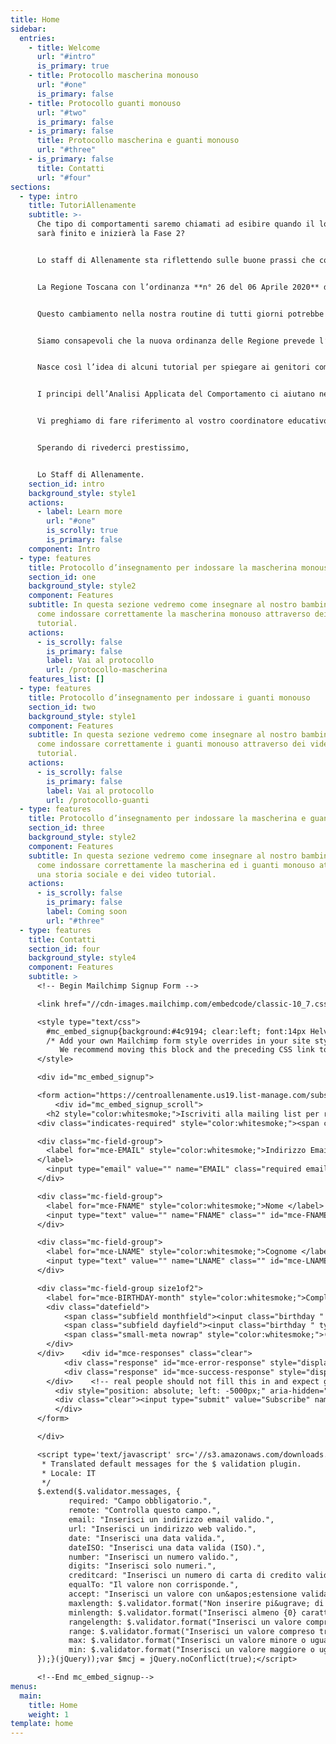 ```yaml
---
title: Home
sidebar:
  entries:
    - title: Welcome
      url: "#intro"
      is_primary: true
    - title: Protocollo mascherina monouso
      url: "#one"
      is_primary: false
    - title: Protocollo guanti monouso
      url: "#two"
      is_primary: false
    - is_primary: false
      title: Protocollo mascherina e guanti monouso
      url: "#three"
    - is_primary: false
      title: Contatti
      url: "#four"
sections:
  - type: intro
    title: TutoriAllenamente
    subtitle: >-
      Che tipo di comportamenti saremo chiamati ad esibire quando il lockdown
      sarà finito e inizierà la Fase 2?


      Lo staff di Allenamente sta riflettendo sulle buone prassi che come cittadini saremo chiamati a esibire una volta che inizierà la Fase 2 di questo fenomeno che ci ha tutti quanti coinvolti e ci sta tenendo lontani ormai da tempo.


      La Regione Toscana con l’ordinanza **n° 26 del 06 Aprile 2020** dispone l’utilizzo obbligatorio della mascherina monouso e dei guanti in spazi chiusi, pubblici o privati aperti al pubblico, in presenza di più persone, oltre che nei mezzi di trasporto pubblico locale, nei servizi non di linea come taxi e noleggio con conducente; dispone inoltre il mantenimento della distanza interpersonale di almeno **1,8 m**.


      Questo cambiamento nella nostra routine di tutti giorni potrebbe essere problematico per i bambini/ragazzi con disturbo dello spettro autistico pertanto risulta fondamentale insegnare i nuovi comportamenti da esibire.


      Siamo consapevoli che la nuova ordinanza delle Regione prevede l’esonero di tali comportamenti per i bambini sotto i 6 anni o per gli individui che presentano particolari condizioni psicofisiche attestate dal medico di medicina generale o dal pediatra di libera scelta; tuttavia, come Allenamente e come professionisti che si occupano di educazione, riteniamo che i nostri bambini/ragazzi siano esposti ad un rischio maggiore rispetto ad altra popolazione. Molti di loro toccano qualsiasi cosa, portano le mani alla bocca e agli occhi, tanti di loro mettono in bocca oggetti e cose non commestibili. Pertanto riteniamo fondamentale l’insegnamento dei comportamenti **“portare la mascherina e i guanti”**, per tutelare la loro salute, per tutelare la salute delle persone che si occupano di loro e per non esporli al rischio di diventare potenziali vettori. Inoltre pensiamo che il **NON** uso della mascherina e dei guanti potrebbe essere fonte di stigma sociale e difficile reinserimento nelle attività comunitarie ed educative.


      Nasce così l’idea di alcuni tutorial per spiegare ai genitori come introdurre nella vita dei loro figli questi nuovi comportamenti e come insegnarli in maniera graduale, sono diversificati in base all’età ed alle competenze del bambino o ragazzo, selezionate quello che ritenete più adeguato oppure inviateci una mail ad [info@centroallenamente.it](mailto:info@centroallenamente.it) se avete dubbi o chiedete al vostro coordinatore di riferimento!


      I principi dell’Analisi Applicata del Comportamento ci aiutano nel progettare training di esposizione graduale ai nuovi stimoli e nuovi comportamenti per mantenere bassi i livelli di stress e di ansia che si potrebbero manifestare nei bambini/ragazzi.


      Vi preghiamo di fare riferimento al vostro coordinatore educativo per qualsiasi dubbio o difficoltà nell’esecuzione della procedura, oppure di inviare una mail ad [info@centroallenamente.it](mailto:info@centroallenamente.it) 


      Sperando di rivederci prestissimo,


      Lo Staff di Allenamente.
    section_id: intro
    background_style: style1
    actions:
      - label: Learn more
        url: "#one"
        is_scrolly: true
        is_primary: false
    component: Intro
  - type: features
    title: Protocollo d’insegnamento per indossare la mascherina monouso
    section_id: one
    background_style: style2
    component: Features
    subtitle: In questa sezione vedremo come insegnare al nostro bambino/ragazzo
      come indossare correttamente la mascherina monouso attraverso dei video
      tutorial.
    actions:
      - is_scrolly: false
        is_primary: false
        label: Vai al protocollo
        url: /protocollo-mascherina
    features_list: []
  - type: features
    title: Protocollo d’insegnamento per indossare i guanti monouso
    section_id: two
    background_style: style1
    component: Features
    subtitle: In questa sezione vedremo come insegnare al nostro bambino/ragazzo
      come indossare correttamente i guanti monouso attraverso dei video
      tutorial.
    actions:
      - is_scrolly: false
        is_primary: false
        label: Vai al protocollo
        url: /protocollo-guanti
  - type: features
    title: Protocollo d’insegnamento per indossare la mascherina e guanti monouso
    section_id: three
    background_style: style2
    component: Features
    subtitle: In questa sezione vedremo come insegnare al nostro bambino/ragazzo
      come indossare correttamente la mascherina ed i guanti monouso attraverso
      una storia sociale e dei video tutorial.
    actions:
      - is_scrolly: false
        is_primary: false
        label: Coming soon
        url: "#three"
  - type: features
    title: Contatti
    section_id: four
    background_style: style4
    component: Features
    subtitle: >
      <!-- Begin Mailchimp Signup Form -->

      <link href="//cdn-images.mailchimp.com/embedcode/classic-10_7.css" rel="stylesheet" type="text/css">

      <style type="text/css">
      	#mc_embed_signup{background:#4c9194; clear:left; font:14px Helvetica,Arial,sans-serif; }
      	/* Add your own Mailchimp form style overrides in your site stylesheet or in this style block.
      	   We recommend moving this block and the preceding CSS link to the HEAD of your HTML file. */
      </style>

      <div id="mc_embed_signup">

      <form action="https://centroallenamente.us19.list-manage.com/subscribe/post?u=234d796482f15274cb20eb4e1&amp;id=83253fd540" method="post" id="mc-embedded-subscribe-form" name="mc-embedded-subscribe-form" class="validate" target="_blank" novalidate>
          <div id="mc_embed_signup_scroll">
      	<h2 style="color:whitesmoke;">Iscriviti alla mailing list per ricevere aggiornamenti</h2>
      <div class="indicates-required" style="color:whitesmoke;"><span class="asterisk" >*</span> campo obbligatorio</div>

      <div class="mc-field-group">
      	<label for="mce-EMAIL" style="color:whitesmoke;">Indirizzo Email  <span class="asterisk">*</span>
      </label>
      	<input type="email" value="" name="EMAIL" class="required email" id="mce-EMAIL">
      </div>

      <div class="mc-field-group">
      	<label for="mce-FNAME" style="color:whitesmoke;">Nome </label>
      	<input type="text" value="" name="FNAME" class="" id="mce-FNAME">
      </div>

      <div class="mc-field-group">
      	<label for="mce-LNAME" style="color:whitesmoke;">Cognome </label>
      	<input type="text" value="" name="LNAME" class="" id="mce-LNAME">
      </div>

      <div class="mc-field-group size1of2">
      	<label for="mce-BIRTHDAY-month" style="color:whitesmoke;">Compleanno </label>
      	<div class="datefield">
      		<span class="subfield monthfield"><input class="birthday " type="text" pattern="[0-9]*" value="" placeholder="MM" size="2" maxlength="2" name="BIRTHDAY[month]" id="mce-BIRTHDAY-month"></span> / 
      		<span class="subfield dayfield"><input class="birthday " type="text" pattern="[0-9]*" value="" placeholder="DD" size="2" maxlength="2" name="BIRTHDAY[day]" id="mce-BIRTHDAY-day"></span> 
      		<span class="small-meta nowrap" style="color:whitesmoke;">( mm / dd )</span>
      	</div>
      </div>	<div id="mce-responses" class="clear">
      		<div class="response" id="mce-error-response" style="display:none"></div>
      		<div class="response" id="mce-success-response" style="display:none"></div>
      	</div>    <!-- real people should not fill this in and expect good things - do not remove this or risk form bot signups-->
          <div style="position: absolute; left: -5000px;" aria-hidden="true"><input type="text" name="b_234d796482f15274cb20eb4e1_83253fd540" tabindex="-1" value=""></div>
          <div class="clear"><input type="submit" value="Subscribe" name="subscribe" id="mc-embedded-subscribe" class="button" style="background-color:#23313C; border-radius: 15px"></div>
          </div>
      </form>

      </div>

      <script type='text/javascript' src='//s3.amazonaws.com/downloads.mailchimp.com/js/mc-validate.js'></script><script type='text/javascript'>(function($) {window.fnames = new Array(); window.ftypes = new Array();fnames[0]='EMAIL';ftypes[0]='email';fnames[1]='FNAME';ftypes[1]='text';fnames[2]='LNAME';ftypes[2]='text';fnames[3]='ADDRESS';ftypes[3]='address';fnames[4]='PHONE';ftypes[4]='phone';fnames[5]='BIRTHDAY';ftypes[5]='birthday'; /*
       * Translated default messages for the $ validation plugin.
       * Locale: IT
       */
      $.extend($.validator.messages, {
             required: "Campo obbligatorio.",
             remote: "Controlla questo campo.",
             email: "Inserisci un indirizzo email valido.",
             url: "Inserisci un indirizzo web valido.",
             date: "Inserisci una data valida.",
             dateISO: "Inserisci una data valida (ISO).",
             number: "Inserisci un numero valido.",
             digits: "Inserisci solo numeri.",
             creditcard: "Inserisci un numero di carta di credito valido.",
             equalTo: "Il valore non corrisponde.",
             accept: "Inserisci un valore con un&apos;estensione valida.",
             maxlength: $.validator.format("Non inserire pi&ugrave; di {0} caratteri."),
             minlength: $.validator.format("Inserisci almeno {0} caratteri."),
             rangelength: $.validator.format("Inserisci un valore compreso tra {0} e {1} caratteri."),
             range: $.validator.format("Inserisci un valore compreso tra {0} e {1}."),
             max: $.validator.format("Inserisci un valore minore o uguale a {0}."),
             min: $.validator.format("Inserisci un valore maggiore o uguale a {0}.")
      });}(jQuery));var $mcj = jQuery.noConflict(true);</script>

      <!--End mc_embed_signup-->
menus:
  main:
    title: Home
    weight: 1
template: home
---
```

